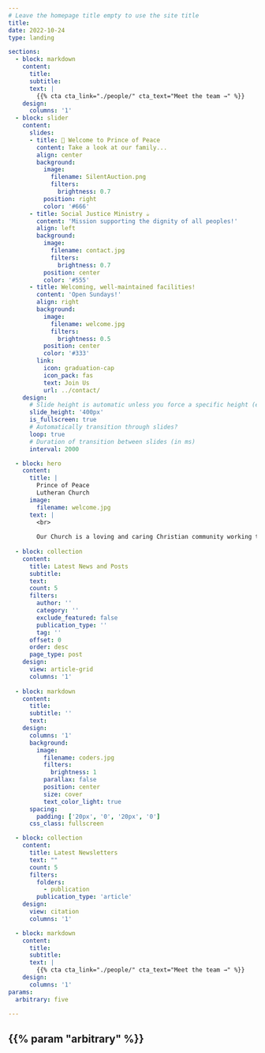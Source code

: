 ```yaml
---
# Leave the homepage title empty to use the site title
title:
date: 2022-10-24
type: landing

sections:
  - block: markdown
    content:
      title:
      subtitle:
      text: |
        {{% cta cta_link="./people/" cta_text="Meet the team →" %}}
    design:
      columns: '1'
  - block: slider
    content:
      slides:
      - title: 👋 Welcome to Prince of Peace
        content: Take a look at our family...
        align: center
        background:
          image:
            filename: SilentAuction.png
            filters:
              brightness: 0.7
          position: right
          color: '#666'
      - title: Social Justice Ministry ☕️
        content: 'Mission supporting the dignity of all peoples!'
        align: left
        background:
          image:
            filename: contact.jpg
            filters:
              brightness: 0.7
          position: center
          color: '#555'
      - title: Welcoming, well-maintained facilities!
        content: 'Open Sundays!'
        align: right
        background:
          image:
            filename: welcome.jpg
            filters:
              brightness: 0.5
          position: center
          color: '#333'
        link:
          icon: graduation-cap
          icon_pack: fas
          text: Join Us
          url: ../contact/
    design:
      # Slide height is automatic unless you force a specific height (e.g. '400px')
      slide_height: '400px'
      is_fullscreen: true
      # Automatically transition through slides?
      loop: true
      # Duration of transition between slides (in ms)
      interval: 2000

  - block: hero
    content:
      title: |
        Prince of Peace
        Lutheran Church
      image:
        filename: welcome.jpg
      text: |
        <br>
        
        Our Church is a loving and caring Christian community working together to live and proclaim God’s word made known to us in Jesus. Prince of Peace welcomes people as they are and embraces all the dimensions of diversity in which God has made us. Scroll down through our website to learn more!
  
  - block: collection
    content:
      title: Latest News and Posts
      subtitle:
      text:
      count: 5
      filters:
        author: ''
        category: ''
        exclude_featured: false
        publication_type: ''
        tag: ''
      offset: 0
      order: desc
      page_type: post
    design:
      view: article-grid
      columns: '1'
  
  - block: markdown
    content:
      title:
      subtitle: ''
      text:
    design:
      columns: '1'
      background:
        image: 
          filename: coders.jpg
          filters:
            brightness: 1
          parallax: false
          position: center
          size: cover
          text_color_light: true
      spacing:
        padding: ['20px', '0', '20px', '0']
      css_class: fullscreen

  - block: collection
    content:
      title: Latest Newsletters
      text: ""
      count: 5
      filters:
        folders:
          - publication
        publication_type: 'article'
    design:
      view: citation
      columns: '1'

  - block: markdown
    content:
      title:
      subtitle:
      text: |
        {{% cta cta_link="./people/" cta_text="Meet the team →" %}}
    design:
      columns: '1'
params:
  arbitrary: five
       
---
```


<h2>
{{% param "arbitrary" %}}
</h2>